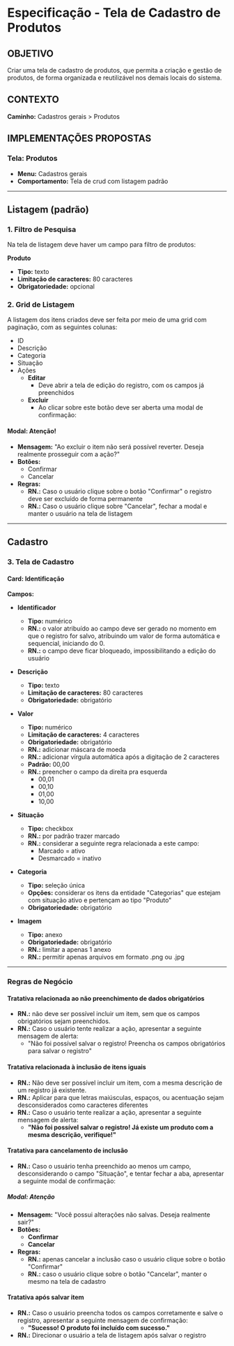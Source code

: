 # Especificação - Tela de Cadastro de Produtos

## OBJETIVO

Criar uma tela de cadastro de produtos, que permita a criação e gestão de produtos, de forma organizada e reutilizável nos demais locais do sistema.

## CONTEXTO

**Caminho:** Cadastros gerais > Produtos

## IMPLEMENTAÇÕES PROPOSTAS

### Tela: Produtos

- **Menu:** Cadastros gerais
- **Comportamento:** Tela de crud com listagem padrão

---

## Listagem (padrão)

### 1. Filtro de Pesquisa

Na tela de listagem deve haver um campo para filtro de produtos:

**Produto**

- **Tipo:** texto
- **Limitação de caracteres:** 80 caracteres
- **Obrigatoriedade:** opcional

### 2. Grid de Listagem

A listagem dos itens criados deve ser feita por meio de uma grid com paginação, com as seguintes colunas:

- ID
- Descrição
- Categoria
- Situação
- Ações
  - **Editar**
    - Deve abrir a tela de edição do registro, com os campos já preenchidos
  - **Excluir**
    - Ao clicar sobre este botão deve ser aberta uma modal de confirmação:

#### Modal: Atenção!

- **Mensagem:** "Ao excluir o item não será possível reverter. Deseja realmente prosseguir com a ação?"
- **Botões:**
  - Confirmar
  - Cancelar
- **Regras:**
  - **RN.:** Caso o usuário clique sobre o botão "Confirmar" o registro deve ser excluído de forma permanente
  - **RN.:** Caso o usuário clique sobre "Cancelar", fechar a modal e manter o usuário na tela de listagem

---

## Cadastro

### 3. Tela de Cadastro

#### Card: Identificação

**Campos:**

- **Identificador**

  - **Tipo:** numérico
  - **RN.:** o valor atribuído ao campo deve ser gerado no momento em que o registro for salvo, atribuindo um valor de forma automática e sequencial, iniciando do 0.
  - **RN.:** o campo deve ficar bloqueado, impossibilitando a edição do usuário

- **Descrição**

  - **Tipo:** texto
  - **Limitação de caracteres:** 80 caracteres
  - **Obrigatoriedade:** obrigatório

- **Valor**

  - **Tipo:** numérico
  - **Limitação de caracteres:** 4 caracteres
  - **Obrigatoriedade:** obrigatório
  - **RN.:** adicionar máscara de moeda
  - **RN.:** adicionar vírgula automática após a digitação de 2 caracteres
  - **Padrão:** 00,00
  - **RN.:** preencher o campo da direita pra esquerda
    - 00,01
    - 00,10
    - 01,00
    - 10,00

- **Situação**

  - **Tipo:** checkbox
  - **RN.:** por padrão trazer marcado
  - **RN.:** considerar a seguinte regra relacionada a este campo:
    - Marcado = ativo
    - Desmarcado = inativo

- **Categoria**

  - **Tipo:** seleção única
  - **Opções:** considerar os itens da entidade "Categorias" que estejam com situação ativo e pertençam ao tipo "Produto"
  - **Obrigatoriedade:** obrigatório

- **Imagem**
  - **Tipo:** anexo
  - **Obrigatoriedade:** obrigatório
  - **RN.:** limitar a apenas 1 anexo
  - **RN.:** permitir apenas arquivos em formato .png ou .jpg

---

### Regras de Negócio

#### Tratativa relacionada ao não preenchimento de dados obrigatórios

- **RN.:** não deve ser possível incluir um item, sem que os campos obrigatórios sejam preenchidos.
- **RN.:** Caso o usuário tente realizar a ação, apresentar a seguinte mensagem de alerta:
  - "Não foi possível salvar o registro! Preencha os campos obrigatórios para salvar o registro"

#### Tratativa relacionada à inclusão de itens iguais

- **RN.:** Não deve ser possível incluir um item, com a mesma descrição de um registro já existente.
- **RN.:** Aplicar para que letras maiúsculas, espaços, ou acentuação sejam desconsiderados como caracteres diferentes
- **RN.:** Caso o usuário tente realizar a ação, apresentar a seguinte mensagem de alerta:
  - **"Não foi possível salvar o registro! Já existe um produto com a mesma descrição, verifique!"**

#### Tratativa para cancelamento de inclusão

- **RN.:** Caso o usuário tenha preenchido ao menos um campo, desconsiderando o campo "Situação", e tentar fechar a aba, apresentar a seguinte modal de confirmação:

##### Modal: Atenção

- **Mensagem:** "Você possui alterações não salvas. Deseja realmente sair?"
- **Botões:**
  - **Confirmar**
  - **Cancelar**
- **Regras:**
  - **RN.:** apenas cancelar a inclusão caso o usuário clique sobre o botão "Confirmar"
  - **RN.:** caso o usuário clique sobre o botão "Cancelar", manter o mesmo na tela de cadastro

#### Tratativa após salvar item

- **RN.:** Caso o usuário preencha todos os campos corretamente e salve o registro, apresentar a seguinte mensagem de confirmação:
  - **"Sucesso! O produto foi incluído com sucesso."**
- **RN.:** Direcionar o usuário a tela de listagem após salvar o registro
